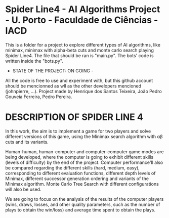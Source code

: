 # Spider Line4 - AI Algorithms Project - U. Porto - Faculdade de Ciências - IACD

This is a folder for a project to explore different types of AI algorithms, like minimax,
minimax with alpha-beta cuts and monte carlo search playing Spider Line4.
The file that should be ran is "main.py". The bots' code is written inside the "bots.py".

- STATE OF THE PROJECT: ON GOING -

All the code is free to use and experiment with, but this github account should be mencionned
as wll as the other developers mencioned (johnpierre, ...).
Project made by Henrique dos Santos Teixeira, João Pedro Gouveia Ferreira, Pedro Pereira.

# DESCRIPTION OF SPIDER LINE 4 #

In this work, the aim is to implement a game for two players and solve different versions of this game,
using the Minimax search algorithm with αβ cuts and its variants.

Human-human, human-computer and computer-computer game modes are being developed, where the
computer is going to exhibit different skills (levels of difficulty) by the end of the project.
Computer performance'll also be compared regarding the different skills (hard, medium, easy),
corresponding to different evaluation functions, different depth levels of Minimax,
different successor generation ordering and variants of the Minimax algorithm.
Monte Carlo Tree Search with different configurations will also be used.

We are going to focus on the analysis of the results of the computer players (wins, draws, losses, and other quality
parameters, such as the number of plays to obtain the win/loss) and average time spent to obtain the plays.
